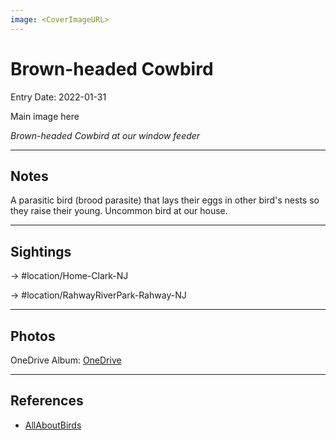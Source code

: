 ```yaml
---
image: <CoverImageURL>
---
```


# Brown-headed Cowbird
Entry Date: 2022-01-31


Main image here

*Brown-headed Cowbird at our window feeder*

---------------------------------------------------------------
## Notes
A parasitic bird (brood parasite) that lays their eggs in other bird's nests so they raise their young. Uncommon bird at our house.

---------------------------------------------------------------
## Sightings

-> #location/Home-Clark-NJ 

-> #location/RahwayRiverPark-Rahway-NJ 

---------------------------------------------------------------
## Photos
OneDrive Album: [OneDrive](https://1drv.ms/u/s!AvaIuMdCo_w-xhvuCLO1SqqRr-nE?e=lJbm0o)

---------------------------------------------------------------
## References
- [AllAboutBirds](https://www.allaboutbirds.org/guide/Brown-headed_Cowbird/overview)